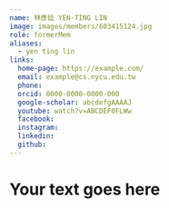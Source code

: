```yaml
---
name: 林彥廷 YEN-TING LIN 
image: images/members/603415124.jpg 
role: formerMem
aliases:
  - yen ting lin
links:
  home-page: https://example.com/
  email: example@cs.nycu.edu.tw
  phone: 
  orcid: 0000-0000-0000-000
  google-scholar: abcdefgAAAAJ
  youtube: watch?v=ABCDEF0FLWw
  facebook:
  instagram:
  linkedin:
  github:
---
```

# Your text goes here
